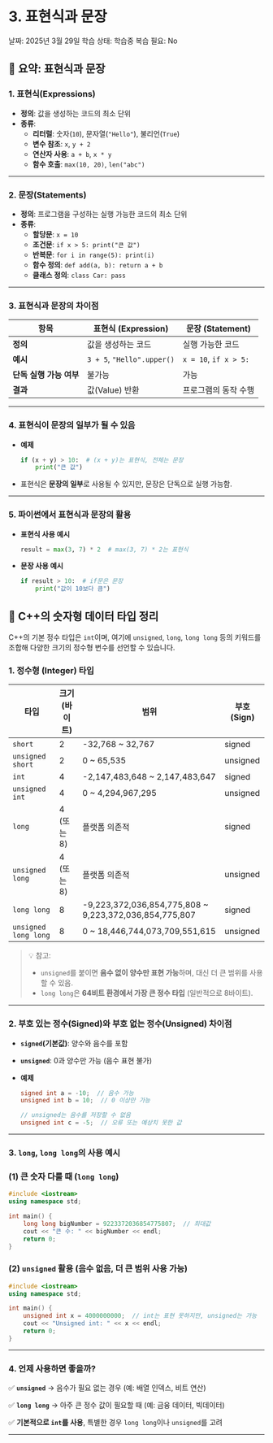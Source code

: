 # 3. 표현식과 문장

날짜: 2025년 3월 29일
학습 상태: 학습중
복습 필요: No

## 📌 **요약: 표현식과 문장**

### **1. 표현식(Expressions)**

- **정의**: 값을 생성하는 코드의 최소 단위
- **종류**:
    - **리터럴**: 숫자(`10`), 문자열(`"Hello"`), 불리언(`True`)
    - **변수 참조**: `x`, `y + 2`
    - **연산자 사용**: `a + b`, `x * y`
    - **함수 호출**: `max(10, 20)`, `len("abc")`

---

### **2. 문장(Statements)**

- **정의**: 프로그램을 구성하는 실행 가능한 코드의 최소 단위
- **종류**:
    - **할당문**: `x = 10`
    - **조건문**: `if x > 5: print("큰 값")`
    - **반복문**: `for i in range(5): print(i)`
    - **함수 정의**: `def add(a, b): return a + b`
    - **클래스 정의**: `class Car: pass`

---

### **3. 표현식과 문장의 차이점**

| 항목 | 표현식 (Expression) | 문장 (Statement) |
| --- | --- | --- |
| **정의** | 값을 생성하는 코드 | 실행 가능한 코드 |
| **예시** | `3 + 5`, `"Hello".upper()` | `x = 10`, `if x > 5:` |
| **단독 실행 가능 여부** | 불가능 | 가능 |
| **결과** | 값(Value) 반환 | 프로그램의 동작 수행 |

---

### **4. 표현식이 문장의 일부가 될 수 있음**

- **예제**
    
    ```python
    if (x + y) > 10:  # (x + y)는 표현식, 전체는 문장
        print("큰 값")
    ```
    
- 표현식은 **문장의 일부**로 사용될 수 있지만, 문장은 단독으로 실행 가능함.

---

### **5. 파이썬에서 표현식과 문장의 활용**

- **표현식 사용 예시**
    
    ```python
    result = max(3, 7) * 2  # max(3, 7) * 2는 표현식
    ```
    
- **문장 사용 예시**
    
    ```python
    if result > 10:  # if문은 문장
        print("값이 10보다 큼")
    ```
    

## 📌 **C++의 숫자형 데이터 타입 정리**

C++의 기본 정수 타입은 `int`이며, 여기에 `unsigned`, `long`, `long long` 등의 키워드를 조합해 다양한 크기의 정수형 변수를 선언할 수 있습니다.

### **1. 정수형 (Integer) 타입**

| 타입 | 크기 (바이트) | 범위 | 부호(Sign) |
| --- | --- | --- | --- |
| `short` | 2 | -32,768 ~ 32,767 | signed |
| `unsigned short` | 2 | 0 ~ 65,535 | unsigned |
| `int` | 4 | -2,147,483,648 ~ 2,147,483,647 | signed |
| `unsigned int` | 4 | 0 ~ 4,294,967,295 | unsigned |
| `long` | 4 (또는 8) | 플랫폼 의존적 | signed |
| `unsigned long` | 4 (또는 8) | 플랫폼 의존적 | unsigned |
| `long long` | 8 | -9,223,372,036,854,775,808 ~ 9,223,372,036,854,775,807 | signed |
| `unsigned long long` | 8 | 0 ~ 18,446,744,073,709,551,615 | unsigned |

> 💡 참고:
> 
> - `unsigned`를 붙이면 **음수 없이 양수만 표현 가능**하며, 대신 더 큰 범위를 사용할 수 있음.
> - `long long`은 **64비트 환경에서 가장 큰 정수 타입** (일반적으로 8바이트).

---

### **2. 부호 있는 정수(Signed)와 부호 없는 정수(Unsigned) 차이점**

- **`signed`(기본값)**: 양수와 음수를 포함
- **`unsigned`**: 0과 양수만 가능 (음수 표현 불가)
- **예제**
    
    ```cpp
    signed int a = -10;  // 음수 가능
    unsigned int b = 10;  // 0 이상만 가능
    
    // unsigned는 음수를 저장할 수 없음
    unsigned int c = -5;  // 오류 또는 예상치 못한 값
    ```
    

---

### **3. `long`, `long long`의 사용 예시**

### (1) 큰 숫자 다룰 때 (`long long`)

```cpp
#include <iostream>
using namespace std;

int main() {
    long long bigNumber = 9223372036854775807;  // 최대값
    cout << "큰 수: " << bigNumber << endl;
    return 0;
}
```

### (2) `unsigned` 활용 (음수 없음, 더 큰 범위 사용 가능)

```cpp
#include <iostream>
using namespace std;

int main() {
    unsigned int x = 4000000000;  // int는 표현 못하지만, unsigned는 가능
    cout << "Unsigned int: " << x << endl;
    return 0;
}
```

---

### **4. 언제 사용하면 좋을까?**

✅ **`unsigned`** → 음수가 필요 없는 경우 (예: 배열 인덱스, 비트 연산)

✅ **`long long`** → 아주 큰 정수 값이 필요할 때 (예: 금융 데이터, 빅데이터)

✅ **기본적으로 `int`를 사용**, 특별한 경우 `long long`이나 `unsigned`를 고려

---
